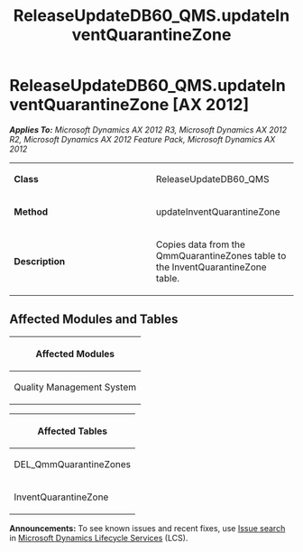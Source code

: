 ﻿---
title: ReleaseUpdateDB60_QMS.updateInventQuarantineZone
TOCTitle: ReleaseUpdateDB60_QMS.updateInventQuarantineZone
ms:assetid: 6f44275f-afa8-8730-d5e1-7e273bc87dfa
ms:mtpsurl: https://msdn.microsoft.com/en-us/library/JJ685757(v=AX.60)
ms:contentKeyID: 49708957
ms.date: 05/18/2015
mtps_version: v=AX.60
---

# ReleaseUpdateDB60\_QMS.updateInventQuarantineZone [AX 2012]


_**Applies To:** Microsoft Dynamics AX 2012 R3, Microsoft Dynamics AX 2012 R2, Microsoft Dynamics AX 2012 Feature Pack, Microsoft Dynamics AX 2012_

<table>
<colgroup>
<col style="width: 50%" />
<col style="width: 50%" />
</colgroup>
<tbody>
<tr class="odd">
<td><p><strong>Class</strong></p></td>
<td><p>ReleaseUpdateDB60_QMS</p></td>
</tr>
<tr class="even">
<td><p><strong>Method</strong></p></td>
<td><p>updateInventQuarantineZone</p></td>
</tr>
<tr class="odd">
<td><p><strong>Description</strong></p></td>
<td><p>Copies data from the QmmQuarantineZones table to the InventQuarantineZone table.</p></td>
</tr>
</tbody>
</table>


## Affected Modules and Tables

<table>
<colgroup>
<col style="width: 100%" />
</colgroup>
<thead>
<tr class="header">
<th><p>Affected Modules</p></th>
</tr>
</thead>
<tbody>
<tr class="odd">
<td><p>Quality Management System</p></td>
</tr>
</tbody>
</table>


<table>
<colgroup>
<col style="width: 100%" />
</colgroup>
<thead>
<tr class="header">
<th><p>Affected Tables</p></th>
</tr>
</thead>
<tbody>
<tr class="odd">
<td><p>DEL_QmmQuarantineZones</p></td>
</tr>
<tr class="even">
<td><p>InventQuarantineZone</p></td>
</tr>
</tbody>
</table>

  
**Announcements:** To see known issues and recent fixes, use [Issue search](http://go.microsoft.com/fwlink/?linkid=389258) in [Microsoft Dynamics Lifecycle Services](http://go.microsoft.com/fwlink/?linkid=306505) (LCS).

